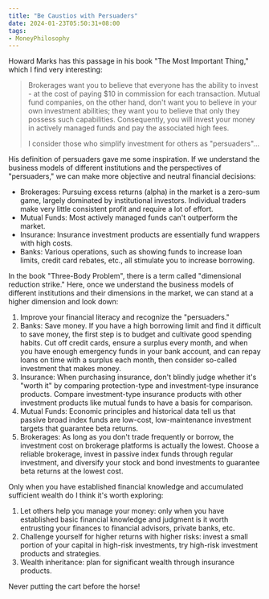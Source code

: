 ```yaml
---
title: "Be Caustios with Persuaders"
date: 2024-01-23T05:50:31+08:00
tags:
- MoneyPhilosophy
---
```


Howard Marks has this passage in his book "The Most Important Thing," which I find very interesting:

> Brokerages want you to believe that everyone has the ability to invest - at the cost of paying $10 in commission for each transaction. Mutual fund companies, on the other hand, don't want you to believe in your own investment abilities; they want you to believe that only they possess such capabilities. Consequently, you will invest your money in actively managed funds and pay the associated high fees.
> 
> I consider those who simplify investment for others as "persuaders"...

His definition of persuaders gave me some inspiration. If we understand the business models of different institutions and the perspectives of "persuaders," we can make more objective and neutral financial decisions:

- Brokerages: Pursuing excess returns (alpha) in the market is a zero-sum game, largely dominated by institutional investors. Individual traders make very little consistent profit and require a lot of effort.
- Mutual Funds: Most actively managed funds can't outperform the market.
- Insurance: Insurance investment products are essentially fund wrappers with high costs.
- Banks: Various operations, such as showing funds to increase loan limits, credit card rebates, etc., all stimulate you to increase borrowing.

In the book "Three-Body Problem", there is a term called "dimensional reduction strike." Here, once we understand the business models of different institutions and their dimensions in the market, we can stand at a higher dimension and look down:

1. Improve your financial literacy and recognize the "persuaders."
2. Banks: Save money. If you have a high borrowing limit and find it difficult to save money, the first step is to budget and cultivate good spending habits. Cut off credit cards, ensure a surplus every month, and when you have enough emergency funds in your bank account, and can repay loans on time with a surplus each month, then consider so-called investment that makes money.
3. Insurance: When purchasing insurance, don't blindly judge whether it's "worth it" by comparing protection-type and investment-type insurance products. Compare investment-type insurance products with other investment products like mutual funds to have a basis for comparison.
4. Mutual Funds: Economic principles and historical data tell us that passive broad index funds are low-cost, low-maintenance investment targets that guarantee beta returns.
5. Brokerages: As long as you don't trade frequently or borrow, the investment cost on brokerage platforms is actually the lowest. Choose a reliable brokerage, invest in passive index funds through regular investment, and diversify your stock and bond investments to guarantee beta returns at the lowest cost.

Only when you have established financial knowledge and accumulated sufficient wealth do I think it's worth exploring:

1. Let others help you manage your money: only when you have established basic financial knowledge and judgment is it worth entrusting your finances to financial advisors, private banks, etc.
2. Challenge yourself for higher returns with higher risks: invest a small portion of your capital in high-risk investments, try high-risk investment products and strategies.
3. Wealth inheritance: plan for significant wealth through insurance products.

Never putting the cart before the horse!